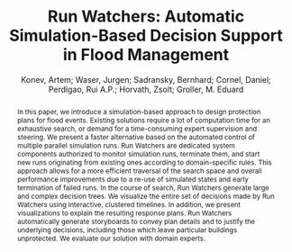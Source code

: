 ---
layout: technique
title: "Run Watchers: Automatic Simulation-Based Decision Support in Flood Management"
classifications:
    system_type: "False"
    technique: "False"
    design_study: "True"
    evaluation: "False"
    data: "False"
    analysis: "False"
    generation: "False"
    curation_and_transformation: "False"
    management: "False"
    modeling: "False"
    urban_analysis: "True"
    visualization: "True"
    sunlight_access: "False"
    wind_ventilation: "False"
    view_impact: "False"
    energy: "False"
    damage_and_disaster_management: "True"
    climate: "False"
    sound: "False"
    property_cadastre: "False"
    others: "False"
    lookup: "False"
    browse: "False"
    locate: "True"
    explore: "True"
    identify: "True"
    compare: "True"
    summarize: "True"
    distribution: "False"
    trends: "False"
    outliers: "False"
    extremes: "True"
    features: "True"
    target_discovery: "True"
    target_access: "True"
    spatial_relation: "True"
    buildings: "True"
    streets: "True"
    nature: "False"
    uniform_discretization: "False"
    structural_subdivision: "False"
    univariate: "False"
    multivariate: "True"
    volumetric: "False"
    temporal: "True"
    sensing: "False"
    statistical: "False"
    simulation_based: "True"
    learning_based: "False"
    surveyed: "False"
    site: "False"
    block: "False"
    multi_block: "True"
    city: "True"
    va_wo_model: "False"
    post_model: "False"
    model_integrated: "False"
    assisted_models: "True"
    overlay: "True"
    embedded: "False"
    linked: "True"
    temporal_jx: "True"
    spatial_jx: "False"
    filter: "True"
    aggregate: "True"
    embed: "False"
    glyphs: "True"
    bar_charts: "False"
    scatterplots: "False"
    matrix: "True"
    parallel_coordinates: "False"
    map_2d: "False"
    map_3d: "True"
    walking: "False"
    steering: "False"
    selection_based: "False"
    manipulation_based: "True"
    distortion: "False"
    ghosting: "False"
    culling: "False"
    birds_view: "False"
    multi_view: "False"
    assisted_steering: "False"
    other: "False"
    vr_cave: "False"
    ar: "False"
    desktop: "True"
    mobile: "False"
    case_study: "True"
    user_study: "False"
    statistical_evaluation: "False"
    expert_interviews: "True"
key: "P26DA4AG"
item_type: "journalArticle"
publication_year: "2014"
author: "Konev, Artem; Waser, Jurgen; Sadransky, Bernhard; Cornel, Daniel; Perdigao, Rui A.P.; Horvath, Zsolt; Groller, M. Eduard"
publication_title: "IEEE Transactions on Visualization and Computer Graphics"
isbn: "nan"
issn: "1077-2626, 1941-0506, 2160-9306"
doi: "10.1109/TVCG.2014.2346930"
url_paper: "https://ieeexplore.ieee.org/document/6875941/"
abstract_note: "nan"
date_added: "2023-01-30 00:00:59"
date_modified: "2023-01-30 00:00:59"
access_date: "2023-01-30 00:00:59"
pages: "1873-1882"
num_pages: "nan"
issue: "12"
volume: "20.0"
number_of_volumes: "nan"
journal_abbreviation: "IEEE Trans. Visual. Comput. Graphics"
short_title: "Run Watchers"
series: "nan"
series_number: "nan"
series_text: "nan"
series_title: "nan"
publisher: "nan"
place: "nan"
language: "nan"
rights: "nan"
type: "nan"
archive: "nan"
archive_location: "nan"
library_catalog: "DOI.org (Crossref)"
call_number: "nan"
extra: "nan"
notes: "nan"
link_attachments: "nan"
manual_tags: "nan"
automatic_tags: "nan"
editor: "nan"
series_editor: "nan"
translator: "nan"
contributor: "nan"
attorney_agent: "nan"
book_author: "nan"
cast_member: "nan"
commenter: "nan"
composer: "nan"
cosponsor: "nan"
counsel: "nan"
interviewer: "nan"
producer: "nan"
recipient: "nan"
reviewed_author: "nan"
scriptwriter: "nan"
words_by: "nan"
guest: "nan"
number: "nan"
edition: "nan"
running_time: "nan"
scale: "nan"
medium: "nan"
artwork_size: "nan"
filing_date: "nan"
application_number: "nan"
assignee: "nan"
issuing_authority: "nan"
country: "nan"
meeting_name: "nan"
conference_name: "nan"
court: "nan"
references: "nan"
reporter: "nan"
legal_status: "nan"
priority_numbers: "nan"
programming_language: "nan"
version: "nan"
system: "nan"
code: "nan"
code_number: "nan"
section: "nan"
session: "nan"
committee: "nan"
history: "nan"
legislative_body: "nan"
abstract: "In this paper, we introduce a simulation-based approach to design protection plans for flood events. Existing solutions require a lot of computation time for an exhaustive search, or demand for a time-consuming expert supervision and steering. We present a faster alternative based on the automated control of multiple parallel simulation runs. Run Watchers are dedicated system components authorized to monitor simulation runs, terminate them, and start new runs originating from existing ones according to domain-specific rules. This approach allows for a more efficient traversal of the search space and overall performance improvements due to a re-use of simulated states and early termination of failed runs. In the course of search, Run Watchers generate large and complex decision trees. We visualize the entire set of decisions made by Run Watchers using interactive, clustered timelines. In addition, we present visualizations to explain the resulting response plans. Run Watchers automatically generate storyboards to convey plan details and to justify the underlying decisions, including those which leave particular buildings unprotected. We evaluate our solution with domain experts."
---